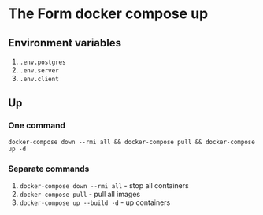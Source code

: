 # The Form docker compose up
## Environment variables
1. `.env.postgres`
2. `.env.server`
3. `.env.client`
## Up
### One command
`docker-compose down --rmi all && docker-compose pull && docker-compose up -d`
### Separate commands
1. `docker-compose down --rmi all` - stop all containers
2. `docker-compose pull` - pull all images
3. `docker-compose up --build -d` - up containers
